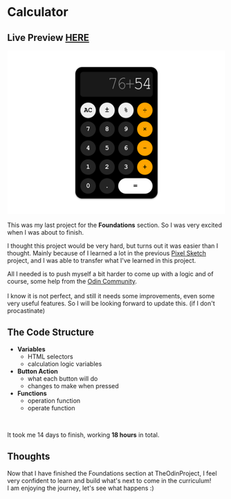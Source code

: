 # Calculator
## Live Preview <a href="https://afnsami.github.io/calculator" target="_blank">HERE</a>

<img src="images/preview.png">

<p>This was my last project for the <b>Foundations</b> section. So I was very excited when I was about to finish.</p>
<p>I thought this project would be very hard, but turns out it was easier than I thought. Mainly because of I learned a lot in the previous <a href="https://github.com/anaseig/pixel_sketch">Pixel Sketch</a> project, and I was able to transfer what I've learned in this project.</p>
<p>All I needed is to push myself a bit harder to come up with a logic and of course, some help from the <a href="https://discord.gg/fbFCkYabZB">Odin Community</a>. <br>
<br>
I know it is not perfect, and still it needs some improvements, even some very useful features. So I will be looking forward to update this. (if I don't procastinate)</p>

## The Code Structure
- <b>Variables</b> <br>
	- HTML selectors
	- calculation logic variables
- <b>Button Action</b> <br>
	- what each button will do
	- changes to make when pressed
- <b>Functions</b> <br> 
	- operation function
	- operate function
	
<br>
<p>It took me 14 days to finish, working <b>18 hours</b> in total.</p>

## Thoughts
Now that I have finished the Foundations section at TheOdinProject, I feel very confident to learn and build what's next to come in the curriculum! <br>
I am enjoying the journey, let's see what happens :)
